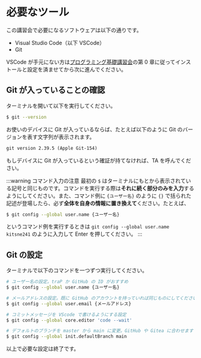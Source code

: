 # 必要なツール

この講習会で必要になるソフトウェアは以下の通りです。

- Visual Studio Code（以下 VSCode）
- Git

VSCode が手元にない方は[プログラミング基礎講習会](https://pg-basic.trap.show/)の第 0 章に従ってインストールと設定を済ませてから次に進んでください。

## Git が入っていることの確認

ターミナルを開いて以下を実行してください。

```sh
$ git --version
```

お使いのデバイスに Git が入っているならば、たとえば以下のように Git のバージョンを表す文字列が表示されます。

```txt
git version 2.39.5 (Apple Git-154)
```

もしデバイスに Git が入っているという確証が持てなければ、TA を呼んでください。

:::warning コマンド入力の注意
最初の `$` はターミナルにもとから表示されている記号と同じものです。コマンドを実行する際は**それに続く部分のみを入力**するようにしてください。また、コマンド例に `{ユーザー名}` のように `{}` で括られた記述が登場したら、必ず**全体を自身の情報に置き換えて**ください。たとえば、

```sh
$ git config --global user.name {ユーザー名}
```

というコマンド例を実行するときは `git config --global user.name kitsne241` のように入力して Enter を押してください。
:::

## Git の設定

ターミナルで以下のコマンドを一つずつ実行してください。

```sh
# ユーザー名の設定。traP か GitHub の ID がおすすめ
$ git config --global user.name {ユーザー名}

# メールアドレスの設定。既に GitHub のアカウントを持っていれば同じものにしてください
$ git config --global user.email {メールアドレス}

# コミットメッセージを VScode で書けるようにする設定
$ git config --global core.editor 'code --wait'

# デフォルトのブランチを master から main に変更。GitHub や Gitea に合わせます
$ git config --global init.defaultBranch main
```

以上で必要な設定は終了です。